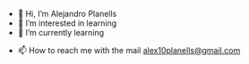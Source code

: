 - 👋 Hi, I’m Alejandro Planells
- 👀 I’m interested in learning
- 🌱 I’m currently learning
<!--- - 💞️ I’m looking to collaborate on ... --->
- 📫 How to reach me with the mail alex10planells@gmail.com

<!---
AlejandroPlanells/AlejandroPlanells is a ✨ special ✨ repository because its `README.md` (this file) appears on your GitHub profile.
You can click the Preview link to take a look at your changes.
--->
